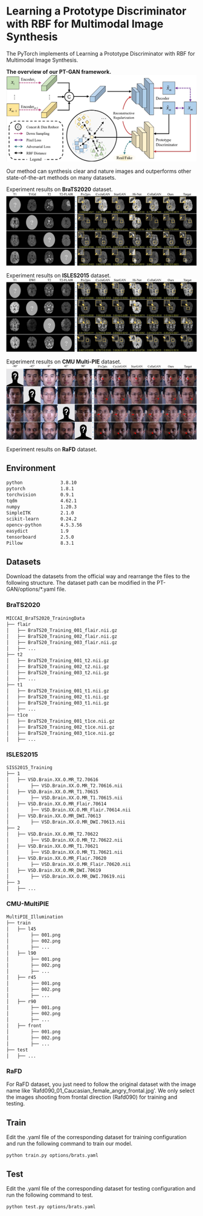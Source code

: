 # Learning a Prototype Discriminator with RBF for Multimodal Image Synthesis

The PyTorch implements of Learning a Prototype Discriminator with RBF for Multimodal Image Synthesis.

**The overview of our PT-GAN framework.**
<img src="images/framework.jpg"/>


Our method can synthesis clear and nature images and outperforms other state-of-the-art methods on many datasets.

Experiment results on **BraTS2020** dataset.
<img src="images/comparison_brats.jpg"/>

Experiment results on **ISLES2015** dataset.
<img src="images/comparison_isles.jpg"/>

Experiment results on **CMU Multi-PIE** dataset.
<img src="images/comparison_multipie.jpg"/>

Experiment results on **RaFD** dataset.
<!-- <img src="images/framework.jpg"/> -->

## Environment
```
python              3.8.10
pytorch             1.8.1
torchvision         0.9.1
tqdm                4.62.1
numpy               1.20.3
SimpleITK           2.1.0
scikit-learn        0.24.2
opencv-python       4.5.3.56
easydict            1.9
tensorboard         2.5.0
Pillow              8.3.1
```
## Datasets
Download the datasets from the official way and rearrange the files to the following structure.
The dataset path can be modified in the PT-GAN/options/\*.yaml file.
### BraTS2020
```
MICCAI_BraTS2020_TrainingData
├── flair
│   ├── BraTS20_Training_001_flair.nii.gz
│   ├── BraTS20_Training_002_flair.nii.gz
│   ├── BraTS20_Training_003_flair.nii.gz
│   ├── ...
├── t2
│   ├── BraTS20_Training_001_t2.nii.gz
│   ├── BraTS20_Training_002_t2.nii.gz
│   ├── BraTS20_Training_003_t2.nii.gz
│   ├── ...
├── t1
│   ├── BraTS20_Training_001_t1.nii.gz
│   ├── BraTS20_Training_002_t1.nii.gz
│   ├── BraTS20_Training_003_t1.nii.gz
│   ├── ...
├── t1ce
│   ├── BraTS20_Training_001_t1ce.nii.gz
│   ├── BraTS20_Training_002_t1ce.nii.gz
│   ├── BraTS20_Training_003_t1ce.nii.gz
│   ├── ...
```
### ISLES2015
```
SISS2015_Training
├── 1
│   ├── VSD.Brain.XX.O.MR_T2.70616
│        ├── VSD.Brain.XX.O.MR_T2.70616.nii
│   ├── VSD.Brain.XX.O.MR_T1.70615
│        ├── VSD.Brain.XX.O.MR_T1.70615.nii
│   ├── VSD.Brain.XX.O.MR_Flair.70614
│        ├── VSD.Brain.XX.O.MR_Flair.70614.nii
│   ├── VSD.Brain.XX.O.MR_DWI.70613
│        ├── VSD.Brain.XX.O.MR_DWI.70613.nii
├── 2
│   ├── VSD.Brain.XX.O.MR_T2.70622
│        ├── VSD.Brain.XX.O.MR_T2.70622.nii
│   ├── VSD.Brain.XX.O.MR_T1.70621
│        ├── VSD.Brain.XX.O.MR_T1.70621.nii
│   ├── VSD.Brain.XX.O.MR_Flair.70620
│        ├── VSD.Brain.XX.O.MR_Flair.70620.nii
│   ├── VSD.Brain.XX.O.MR_DWI.70619
│        ├── VSD.Brain.XX.O.MR_DWI.70619.nii
├── 3
│   ├── ...
```

### CMU-MultiPIE
```
MultiPIE_Illumination
├── train
│   ├── l45
│        ├── 001.png
│        ├── 002.png
│        ├── ...
│   ├── l90
│        ├── 001.png
│        ├── 002.png
│        ├── ...
│   ├── r45
│        ├── 001.png
│        ├── 002.png
│        ├── ...
│   ├── r90
│        ├── 001.png
│        ├── 002.png
│        ├── ...
│   ├── front
│        ├── 001.png
│        ├── 002.png
│        ├── ...
├── test
│   ├── ...
```

### RaFD
For RaFD dataset, you just need to follow the original dataset with the image name like 'Rafd090_01_Caucasian_female_angry_frontal.jpg'. We only select the images shooting from frontal direction (Rafd090) for training and testing.

## Train
Edit the .yaml file of the corresponding dataset for training configuration and run the following command to train our model.
```
python train.py options/brats.yaml
```

## Test
Edit the .yaml file of the corresponding dataset for testing configuration and run the following command to test.
```
python test.py options/brats.yaml
```

